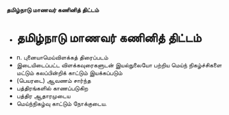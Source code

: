 **தமிழ்நாடு மாணவர் கணினித் திட்டம்**
- # தமிழ்நாடு மாணவர் கணினித் திட்டம்
- n. புனையாமெய்விளக்கத் திரைப்படம்
- இடையிடைப்பட்ட விளக்கவுரைகளுடன் இயல்நுலையோ பற்றிய மெய்ந் நிகழ்ச்சிகளை மட்டும் கலப்பின்றிக் காட்டும் இயக்கப்படும்
- (பெயரடை) ஆவணம் சார்ந்த
- பத்திரங்களில் காணப்படுகிற
- பத்திர ஆதாரமுடைய
- மெய்ந்நிகழ்வு காட்டும் நோக்குடைய.

